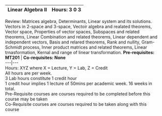 **Linear Algebra II** | **Hours: 3 0 3**  
---|---  
Review: Matrices algebra, Determinants, Linear system and its solutions. Vectors in 2-space and 3-space, Vectoir algebra and realated theorems, Vector space, Properties of vector spaces, Subspaces and related theorems, Linear Combination and related theorems, Linear dependent and independent vectors, Basis and relared theorems, Rank and nullity, Gram-Schmidt process, Inner product matrices and related theorems, Linear trnasformation, Kernal and range of linear transformation.
**Pre-requisites: MT201** | **Co-requisites: None**  
---|---  
Hours: XYZ where X = Lecture, Y = Lab, Z = Credit  
All hours are per week.  
3 Lab hours constitute 1 credit hour  
1 credit hour implies 1 lecture of 50mins per academic week. 16 weeks in total.  
Pre-Requisite courses are courses required to be completed before this course may be taken  
Co-Requisite courses are courses required to be taken along with this course
